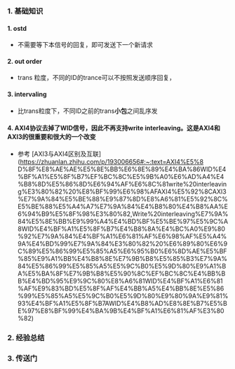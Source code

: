 ### 1. 基础知识
#### 1. ostd
- 不需要等下本信号的回复，即可发送下一个新请求
#### 2. out order
- trans 粒度，不同的ID的trance可以不按照发送顺序回复，
#### 3. intervaling
- 比trans粒度下，不同ID之前的trans**小包**之间乱序发
#### 4. AXI4协议去掉了WID信号，因此不再支持write interleaving。这是AXI4和AXI3的很重要和很大的一个改变
  - 参考 [AXI3与AXI4区别及互联](https://zhuanlan.zhihu.com/p/193006656#:~:text=AXI4%E5%8 D%8F%E8%AE%AE%E5%8E%BB%E6%8E%89%E4%BA%86WID%E4%BF%A1%E5%8F%B7%EF%BC%8C%E5%9B%A0%E6%AD%A4%E4%B8%8D%E5%86%8D%E6%94%AF%E6%8C%81write%20interleaving%E3%80%82%20%E8%BF%99%E6%98%AFAXI4%E5%92%8CAXI3%E7%9A%84%E5%BE%88%E9%87%8D%E8%A6%81%E5%92%8C%E5%BE%88%E5%A4%A7%E7%9A%84%E4%B8%80%E4%B8%AA%E6%94%B9%E5%8F%98%E3%80%82,Write%20interleaving%E7%9A%84%E5%8E%BB%E9%99%A4%E4%BD%BF%E5%BE%97%E5%9C%A8WID%E4%BF%A1%E5%8F%B7%E4%B8%8A%E4%BC%A0%E9%80%92%E7%9A%84%E4%BF%A1%E6%81%AF%E6%98%AF%E5%A4%9A%E4%BD%99%E7%9A%84%E3%80%82%20%E6%89%80%E6%9C%89%E5%86%99%E5%85%A5%E6%95%B0%E6%8D%AE%E5%BF%85%E9%A1%BB%E4%B8%8E%E7%9B%B8%E5%85%B3%E7%9A%84%E5%86%99%E5%85%A5%E5%9C%B0%E5%9D%80%E9%A1%BA%E5%BA%8F%E7%9B%B8%E5%90%8C%EF%BC%8C%E4%BB%BB%E4%BD%95%E9%9C%80%E8%A6%81WID%E4%BF%A1%E6%81%AF%E9%83%BD%E5%8F%AF%E4%BB%A5%E4%BB%8E%E5%86%99%E5%85%A5%E5%9C%B0%E5%9D%80%E9%80%9A%E9%81%93%E4%BF%A1%E5%8F%B7AWID%E4%B8%AD%E8%8E%B7%E5%BE%97%E8%BF%99%E4%BA%9B%E4%BF%A1%E6%81%AF%E3%80%82)
### 2. 经验总结
### 3. 传送门
